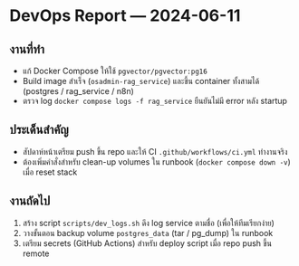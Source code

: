 # DevOps Report — 2024-06-11

## งานที่ทำ
- แก้ Docker Compose ให้ใช้ `pgvector/pgvector:pg16`
- Build image สำเร็จ (`osadmin-rag_service`) และขึ้น container ทั้งสามได้ (postgres / rag_service / n8n)
- ตรวจ log `docker compose logs -f rag_service` ยืนยันไม่มี error หลัง startup

## ประเด็นสำคัญ
- สัปดาห์หน้าเตรียม push ขึ้น repo และให้ CI `.github/workflows/ci.yml` ทำงานจริง
- ต้องเพิ่มคำสั่งสำหรับ clean-up volumes ใน runbook (`docker compose down -v`) เมื่อ reset stack

## งานถัดไป
1. สร้าง script `scripts/dev_logs.sh` ดึง log service ตามชื่อ (เพื่อให้ทีมเรียกง่าย)
2. วางขั้นตอน backup volume `postgres_data` (tar / pg_dump) ใน runbook
3. เตรียม secrets (GitHub Actions) สำหรับ deploy script เมื่อ repo push ขึ้น remote
